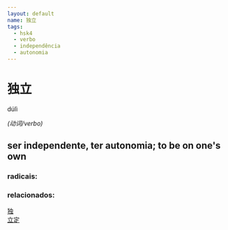 ```yaml
--- 
layout: default
name: 独立 
tags: 
  - hsk4
  - verbo
  - independência
  - autonomia
--- 
```

# 独立 
dúlì  
 
*(动词/verbo)*  
## ser independente, ter autonomia; to be on one's own 
### radicais: 
### relacionados: 
[独](/zhengshidu/hsk7-9/独)  
[立定](/zhengshidu/outras/立定)  
